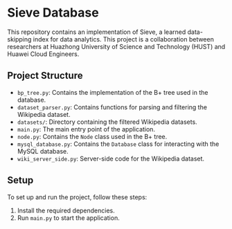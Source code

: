 # Sieve Database

This repository contains an implementation of Sieve, a learned data-skipping index for data analytics. This project is a collaboration between researchers at Huazhong University of Science and Technology (HUST) and Huawei Cloud Engineers.

## Project Structure

- `bp_tree.py`: Contains the implementation of the B+ tree used in the database.
- `dataset_parser.py`: Contains functions for parsing and filtering the Wikipedia dataset.
- `datasets/`: Directory containing the filtered Wikipedia datasets.
- `main.py`: The main entry point of the application.
- `node.py`: Contains the `Node` class used in the B+ tree.
- `mysql_database.py`: Contains the `Database` class for interacting with the MySQL database.
- `wiki_server_side.py`: Server-side code for the Wikipedia dataset.

## Setup

To set up and run the project, follow these steps:

1. Install the required dependencies.
2. Run `main.py` to start the application.

